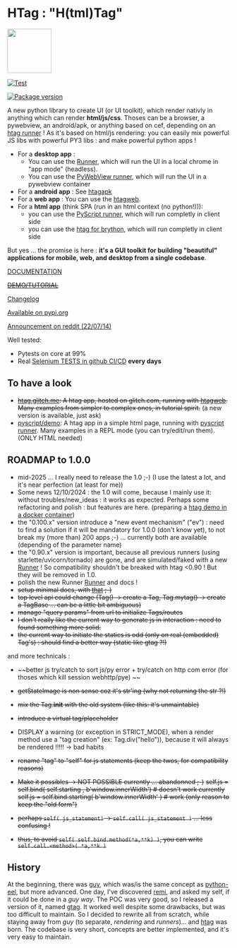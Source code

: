 # HTag : "H(tml)Tag"

<img src="https://manatlan.github.io/htag/htag.png" width="100" height="100">

[![Test](https://github.com/manatlan/htag/actions/workflows/on_commit_do_all_unittests.yml/badge.svg)](https://github.com/manatlan/htag/actions/workflows/on_commit_do_all_unittests.yml)

<a href="https://pypi.org/project/htag/">
    <img src="https://badge.fury.io/py/htag.svg?x" alt="Package version">
</a>


A new python library to create UI (or UI toolkit), which render nativly in anything which can render **html/js/css**.
Thoses can be a browser, a pywebview, an android/apk, or anything based on cef, depending on an [htag runner](https://manatlan.github.io/htag/runners/) !
As it's based on html/js rendering: you can easily mix powerful JS libs with powerful PY3 libs : and make powerful python apps !

 * For a **desktop app** : 
    * You can use the [Runner](https://manatlan.github.io/htag/runner), which will run the UI in a local chrome in "app mode" (headless).
    * You can use the [PyWebView runner](https://manatlan.github.io/htag/runners/#pywebwiew), which will run the UI in a pywebview container 
 * For a **android app** : See [htagapk](https://github.com/manatlan/htagapk)
 * For a **web app** : You can use the [htagweb](https://github.com/manatlan/htagweb).
 * For a **html app** (think SPA (run in an html context (no python!))):
    * you can use the [PyScript runner](https://manatlan.github.io/htag/runners/#runner-pyscript), which will run completly in client side
    * you can use the [htag for brython](https://github.com/manatlan/htag/blob/main/brython/README.md), which will run completly in client side


But yes … the promise is here : **it's a GUI toolkit for building "beautiful" applications for mobile, web, and desktop from a single codebase**.

[DOCUMENTATION](https://manatlan.github.io/htag/)

~~[DEMO/TUTORIAL](https://htag.glitch.me/)~~

[Changelog](https://github.com/manatlan/htag/releases)

[Available on pypi.org](https://pypi.org/project/htag/)

[Announcement on reddit (22/07/14)](https://www.reddit.com/r/Python/comments/vysnci/htag_a_new_gui_tookit_for_webdesktopandroid_from/)


Well tested:
 - Pytests on core at 99%
 - Real [Selenium TESTS in github CI/CD](https://github.com/manatlan/htag/actions/workflows/selenium.yaml) **every days**

## To have a look

 * ~~[htag.glitch.me](https://htag.glitch.me/): A htag app, hosted on glitch.com, running with [htagweb](https://github.com/manatlan/htagweb). Many examples from simpler to complex ones, in tutorial spirit.~~ (a new version is available, just ask)
 * [pyscript/demo](https://raw.githack.com/manatlan/htag/main/examples/pyscript_demo.html): A htag app in a simple html page, running with [pyscript runner](https://manatlan.github.io/htag/runners/#pyscript). Many examples in a REPL mode (you can try/edit/run them). (ONLY HTML needed)

## ROADMAP to 1.0.0

 * mid-2025 ... I really need to release the 1.0 ;-) (I use the latest a lot, and it's near perfection (at least for me))
 * Some news 12/10/2024 : the 1.0 will come, because I mainly use it: without troubles/new_ideas : it works as expected. Perhaps some refactoring and polish : but features are here. (preparing a [htag demo in a docker container](https://github.com/manatlan/htagdemo))
 * the "0.100.x" version introduce a "new event mechanism" ("ev") : need to find a solution if it will be mandatory for 1.0.0 (don't know yet), to not break my (more than) 200 apps ;-) ... currently both are available (depending of the parameter name)
 * the "0.90.x" version is important, because all previous runners (using starlette/uvicorn/tornado) are gone, and are simulated/faked with a new [Runner](https://manatlan.github.io/htag/runner) ! So compatibility shouldn't be breaked with htag <0.90 ! But they will be removed in 1.0.
 * polish the new Runner [Runner](https://manatlan.github.io/htag/runner) and docs !
 * ~~setup minimal docs, with [that](https://realpython.com/python-project-documentation-with-mkdocs/) ;-)~~
 * ~~top level api could change (Tag() -> create a Tag, Tag.mytag() -> create a TagBase ... can be a little bit ambiguous)~~
 * ~~manage "query params" from url to initialize Tags/routes~~
 * ~~I don't really like the current way to generate js in interaction : need to found something more solid.~~
 * ~~the current way to initiate the statics is odd (only on real (embedded) Tag's) : should find a better way (static like gtag ?!)~~

and more technicals :
- ~~better js try/catch to sort js/py error + try/catch on http com error (for thoses which kill session webhttp/pye) ~~
- ~~getStateImage is non sense coz it's str'ing (why not returning the str ?!)~~
- ~~mix the Tag.__init__ with the old system (like this: it's unmaintable)~~
- ~~introduce a virtual tag/placeholder~~
- DISPLAY a warning (or exception in STRICT_MODE), when a render method use a "tag creation" (ex: Tag.div("hello")), because it will always be rendered !!!!! -> bad habits

- ~~rename "tag" to "self" for js statements (keep the twos, for compatibility reasons)~~
- ~~Make it possibles -> NOT POSSIBLE currently ... abandonned ;-)~~
    ~~self.js = self.bind( self.starting , b'window.innerWidth') # doesn't work currently~~
    ~~self.js = self.bind.starting( b'window.innerWidth' ) # work (only reason to keep the "old form")~~

- ~~perhaps `self( js_statement)` -> `self.call( js_statement )` ... less confusing !~~
- ~~thus, to avoid `self( self.bind.method(*a,**k) )`, you can write `self.call.<method>( *a,**k )`~~



## History

At the beginning, there was [guy](https://github.com/manatlan/guy), which was/is the same concept as [python-eel](https://github.com/ChrisKnott/Eel), but more advanced.
One day, I've discovered [remi](https://github.com/rawpython/remi), and asked my self, if it could be done in a *guy way*. The POC was very good, so I released
a version of it, named [gtag](https://github.com/manatlan/gtag). It worked well despite some drawbacks, but was too difficult to maintain. So I decided to rewrite all
from scratch, while staying away from *guy* (to separate, *rendering* and *runners*)... and [htag](https://github.com/manatlan/htag) was born. The codebase is very short, concepts are better implemented, and it's very easy to maintain.


